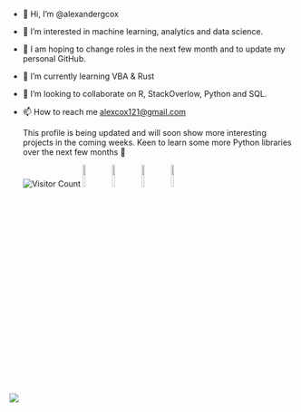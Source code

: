 - 👋 Hi, I’m @alexandergcox
- 👀 I’m interested in machine learning, analytics and data science.
- 👀 I am hoping to change roles in the next few month and to update my personal GitHub.
- 🌱 I’m currently learning VBA & Rust
- 💞️ I’m looking to collaborate on R, StackOverlow, Python and SQL.
- 📫 How to reach me alexcox121@gmail.com

  This profile is being updated and will soon show more interesting projects in the coming weeks.
  Keen to learn some more Python libraries over the next few months 🙂

  ![Visitor Count](https://profile-counter.glitch.me/{alexandergcox}/count.svg)
<code><img width="10%" src="https://www.vectorlogo.zone/logos/python/python-ar21.svg"></code>
<code><img width="10%" src="https://www.vectorlogo.zone/logos/r/r-ar21.svg"></code>
<code><img width="10%" src="https://www.vectorlogo.zone/logos/c/c-ar21.svg"></code>
<code><img width="10%" src="https://www.vectorlogo.zone/logos/sql/sql-ar21.svg"></code>
  
<img src="https://github-readme-stats.vercel.app/api/top-langs?username=alexandergcox"/>
